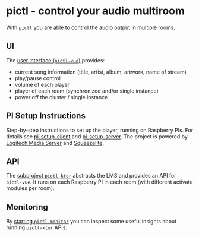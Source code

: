 # pictl - control your audio multiroom

With `pictl` you are able to control the audio output in multiple rooms.

## UI

The [user interface (`pictl-vue`)](pictl-vue) provides:

- current song information (title, artist, album, artwork, name of stream)
- play/pause control
- volume of each player
- player of each room (synchronized and/or single instance)
- power off the cluster / single instance

## PI Setup Instructions

Step-by-step instructions to set up the player, running on Raspberry PIs. For details
see [pi-setup-client](pi-setup-client) and [pi-setup-server](pi-setup-server). The project is powered
by [Logitech Media Server](https://github.com/Logitech/slimserver)
and [Squeezelite](https://github.com/ralph-irving/squeezelite).

## API

The [subproject `pictl-ktor`](pictl-ktor) abstracts the LMS and provides an API for `pictl-vue`. It runs on each
Raspberry PI in each room (with different activate modules per room).

## Monitoring

By [starting `pictl-monitor`](pictl-monitor) you can inspect some useful insights about running `pictl-ktor` APIs.

